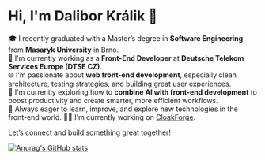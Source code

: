 # Hi, I'm Dalibor Králik 👋

🎓 I recently graduated with a Master’s degree in **Software Engineering** from **Masaryk University** in Brno.  
💼 I'm currently working as a **Front-End Developer** at **Deutsche Telekom Services Europe (DTSE CZ)**.  
🌐 I'm passionate about **web front-end development**, especially clean architecture, testing strategies, and building great user experiences.  
🤖 I'm currently exploring how to **combine AI with front-end development** to boost productivity and create smarter, more efficient workflows.  
🚀 Always eager to learn, improve, and explore new technologies in the front-end world.
👨‍💻 I'm currently working on [CloakForge](https://cloakforge.vercel.app/).

Let’s connect and build something great together!


  
    

[![Anurag's GitHub stats](https://github-readme-stats.vercel.app/api?username=MrDalo&show_icons=true&theme=tokyonight)](https://github.com/anuraghazra/github-readme-stats)
<!--
**MrDalo/MrDalo** is a ✨ _special_ ✨ repository because its `README.md` (this file) appears on your GitHub profile.

Here are some ideas to get you started:

- 🔭 I’m currently working on ...
- 🌱 I’m currently learning ...
- 👯 I’m looking to collaborate on ...
- 🤔 I’m looking for help with ...
- 💬 Ask me about ...
- 📫 How to reach me: ...
- 😄 Pronouns: ...
- ⚡ Fun fact: ...
-->
